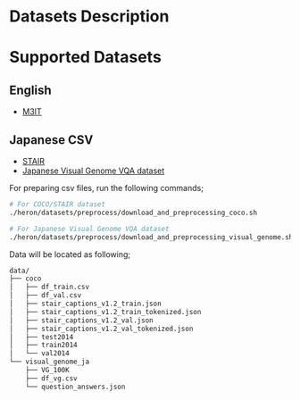 # Datasets Description

# Supported Datasets

## English
- [M3IT](https://huggingface.co/datasets/MMInstruction/M3IT)

## Japanese CSV
- [STAIR](http://captions.stair.center/)
- [Japanese Visual Genome VQA dataset](https://github.com/yahoojapan/ja-vg-vqa)

For preparing csv files, run the following commands;
```bash
# For COCO/STAIR dataset
./heron/datasets/preprocess/download_and_preprocessing_coco.sh

# For Japanese Visual Genome VQA dataset
./heron/datasets/preprocess/download_and_preprocessing_visual_genome.sh 
```

Data will be located as following;
```bash
data/
├── coco
│   ├── df_train.csv
│   ├── df_val.csv
│   ├── stair_captions_v1.2_train.json
│   ├── stair_captions_v1.2_train_tokenized.json
│   ├── stair_captions_v1.2_val.json
│   ├── stair_captions_v1.2_val_tokenized.json
│   ├── test2014
│   ├── train2014
│   └── val2014
└── visual_genome_ja
    ├── VG_100K
    ├── df_vg.csv
    └── question_answers.json
```
